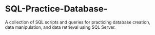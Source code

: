 # SQL-Practice-Database-
A collection of SQL scripts and queries for practicing database creation, data manipulation, and data retrieval using SQL Server.
